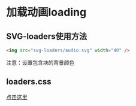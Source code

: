 # 加载动画loading

## SVG-loaders使用方法

```html
<img src="svg-loaders/audio.svg" width="40" />
```

注意：设置包含块的背景颜色

## loaders.css

[点击这里](https://daydaylee1227.github.io/CSS-loading/)


